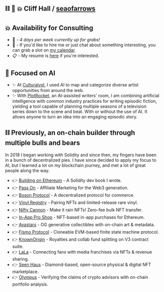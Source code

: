 ##  ⛓ 🧠 💥 Cliff Hall / [seaofarrows](https://solo.to/seaofarrows)

## 💥 Availability for Consulting
- 🚨 -  _4 days per week currently up for grabs!_
- 📅 -  If you'd like to hire me or just chat about something interesting, you can grab a slot on [my calendar](https://calendly.com/cliffhall).
- 📋 -  My resume is [here](https://futurescale.com/content/resume/Cliff-Hall-Resume-2024.pdf) if you're interested.

## 🧠 Focused on AI
- ✨ At [Culturalyst](https://culturalyst.com), I used AI to map and categorize diverse artist opportunities from around the web. 
- ✨ With [PlotRocket](https://plotrocket.app), an AI-assisted writers' room, I am combining artificial intelligence with common industry practices for writing episodic fiction, yielding a tool capable of planning multiple seasons of a television series down to the scene and beat. With or without the use of AI. It allows anyone to turn an idea into an engaging episodic story. 

## ⛓ Previously, an on-chain builder through multiple bulls and bears
In 2018 I began working with Solidity and since then, my fingers have been in a bunch of decentralized pies.
I have since decided to apply my focus to AI, but I learned a lot on my blockchain journey, and met a lot of great people along the way.

- 👉 [Building on Ethereum](https://amzn.to/3iDsG1q) - A Solidity dev book I wrote.
- 👉 [Pass On](https://www.passon.io/) - Affiliate Marketing for the Web3 generation.
- 👉 [Boson Protocol](https://www.bosonprotocol.io/) - A decentralized protocol for commerce.
- 👉 [Vinyl Registry](https://vinylregistry.org) - Pairing NFTs and limited-release rare vinyl.
- 👉 [Nifty Cannon](https://niftycannon.app) - Make it rain NFTs! Zero-fee bulk NFT transfer.
- 👉 [In-App Pro Shop](https://in-app-pro-shop.futurescale.com/) - NFT-based in-app purchases for Ethereum.
- 👉 [Avastars](https://avastars.io/) - OG generative collectibles with on-chain art & metadata.
- 👉 [Fismo Protocol](https://github.com/cliffhall/Fismo/blob/main/README.md) - Cloneable EVM-based finite state machine protocol.
- 👉 [KnownOrigin](https://knownorigin.io) - Royalties and collab fund splitting on V3 contract suite.
- 👉 [LaLa](https://www.behance.net/gallery/194754877/Lala) - Connecting fans with media franchises via NFTs & revenue sharing.
- 👉 [Seen Haus](https://github.com/seen-haus/seen-contracts) - Diamond-based, open-source physical & digital NFT marketplace.
- 👉 [Olympus](https://www.behance.net/gallery/82333699/Olympus-Verified) - Verifying the claims of crypto advisors with on-chain portfolio analysis.
